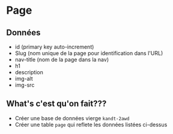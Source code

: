 # Page

## Données
* id (primary key auto-increment)
* Slug (nom unique de la page pour identification dans l'URL)
* nav-title (nom de la page dans la nav)
* h1
* description
* img-alt
* img-src

## What's c'est qu'on fait???
* Créer une base de données vierge `kandt-2awd`
* Créer une table `page` qui reflete les données listées ci-dessus
